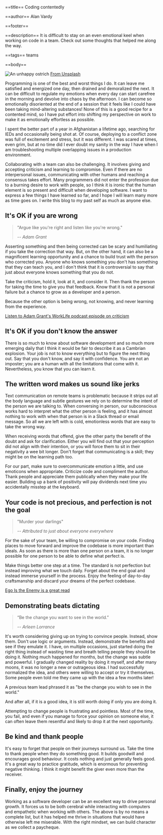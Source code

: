 ==title==
Coding contentedly

==author==
Alan Vardy

==footer==

==description==
It is difficult to stay on an even emotional keel when working on code in a team. Check out some thoughts that helped me along the way.

==tags==
teams

==body==

![An unhappy ostrich](ostrich.jpg "An unhappy ostrich")
[From Unsplash](https://unsplash.com/photos/DOqXcvrrmSM)

Programming is one of the best and worst things I do. It can leave me satisfied and energized one day, then drained and demoralized the next. It can be difficult to regulate my emotions when every day can start carefree in the morning and devolve into chaos by the afternoon. I can become so emotionally disoriented at the end of a session that it feels like I could have been taking mind-altering substances! None of this is a good recipe for a contented mind, so I have put effort into shifting my perspective on work to make it as emotionally effortless as possible.

I spent the better part of a year in Afghanistan a lifetime ago, searching for IEDs and occasionally being shot at. Of course, deploying to a conflict zone was full of excitement and stress, but it was different. I was scared at times, even grim, but at no time did I ever doubt my sanity in the way I have when I am troubleshooting multiple overlapping issues in a production environment.

Collaborating with a team can also be challenging. It involves giving and accepting criticism and learning to compromise. Even if there are no interpersonal issues, communicating with other humans and reaching a consensus takes effort. Many programmers did not enter the profession due to a burning desire to work with people, so I think it is ironic that the human element is so present and difficult when developing software. I want to express a few things I have learned so far, and I hope I will learn many more as time goes on. I write this blog to my past self as much as anyone else.

## It's OK if you are wrong

> "Argue like you're right and listen like you're wrong."
>
> _-- Adam Grant_

Asserting something and then being corrected can be scary and humiliating if you take the correction that way. But, on the other hand, it can also be a magnificent learning opportunity and a chance to build trust with the person who corrected you. Anyone who knows something you don't has something that they can teach you, and I don't think that it is controversial to say that just about everyone knows something that you do not.

Take the criticism, hold it, look at it, and consider it. Then thank the person for taking the time to give you that feedback. Know that it is not a personal failure but a chance to grow as a developer and a person.

Because the other option is being wrong, not knowing, and never learning from the experience.

[Listen to Adam Grant's WorkLife podcast episode on criticism](https://www.ted.com/talks/worklife_with_adam_grant_how_to_love_criticism?language=en)

## It's OK if you don't know the answer

There is so much to know about software development and so much more emerging daily that I think it would be fair to describe it as a Cambrian explosion. Your job is not to know everything but to figure the next thing out. Say that you don't know, and say it with confidence. You are not an imposter; you are a human with all the limitations that come with it. Nevertheless, you know that you can learn it.

## The written word makes us sound like jerks

Text communication on remote teams is problematic because it strips out all the body language and subtle gestures we rely on to determine the intent of the person we are talking to. When conversing in person, our subconscious works hard to interpret what the other person is feeling, and it has almost nothing to work with when that person is in a Slack thread or email message. So all we are left with is cold, emotionless words that are easy to take the wrong way.

When receiving words that offend, give the other party the benefit of the doubt and ask for clarification. Either you will find out that your perception did not align with their intention, or you will force them to sit in their negativity a wee bit longer. Don't forget that communicating is a skill; they might be on the learning path too.

For our part, make sure to overcommunicate emotion a little, and use emoticons when appropriate. Criticize code and compliment the author. Thank people and appreciate them publically when they make your life easier. Building up a bank of positivity will pay dividends next time you accidentally misstep at the keyboard.

## Your code is not precious, and perfection is not the goal

> "Murder your darlings"
>
> _-- Attributed to just about everyone everywhere_

For the sake of your team, be willing to compromise on your code. Finding places to move forward and improve the codebase is more important than ideals. As soon as there is more than one person on a team, it is no longer possible for one person to be able to define what perfect is.

Make things better one step at a time. The standard is not perfection but instead improving what we touch daily. Forget about the end goal and instead immerse yourself in the process. Enjoy the feeling of day-to-day craftsmanship and discard your dreams of the perfect codebase.  

[Ego Is the Enemy is a great read](https://www.goodreads.com/book/show/27036528-ego-is-the-enemy)

## Demonstrating beats dictating

> “Be the change you want to see in the world.”
>
> _-- Arleen Lorrance_

It's worth considering giving up on trying to convince people. Instead, show them. Don't use logic or arguments. Instead, demonstrate the benefits and see if they emulate it. I have, on multiple occasions, just started doing the right thing instead of wasting time and breath telling people they should be doing it. Nothing much happened for months, but the change was subtle and powerful. I gradually changed reality by doing it myself, and after many moons, it was no longer a new or outrageous idea. I had successfully normalized the idea, and others were willing to accept or try it themselves. Some people even told me they came up with the idea a few months later!

A previous team lead phrased it as "be the change you wish to see in the world."

And after all, if it is a good idea, it is still worth doing if only you are doing it.

Attempting to change people is frustrating and pointless. Most of the time, you fail, and even if you manage to force your opinion on someone else, it can often leave them resentful and likely to drop it at the next opportunity.

## Be kind and thank people

It's easy to forget that people on their journeys surround us. Take the time to thank people when they do something good. It builds goodwill and encourages good behaviour. It costs nothing and just generally feels good. It's a great way to practice gratitude, which is enormous for preventing negative thinking. I think it might benefit the giver even more than the receiver.

## Finally, enjoy the journey

Working as a software developer can be an excellent way to drive personal growth. It forces us to be both cerebral while interacting with computers and empathetic when working with others. The above is by no means a complete list, but it has helped me thrive in situations that would have otherwise left me miserable. With the right mindset, we can build character as we collect a paycheque.
